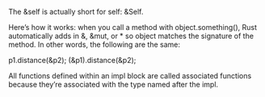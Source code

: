 The &self is actually short for self: &Self. 

Here’s how it works: when you call a method with object.something(), Rust automatically adds in &, &mut, or * so object matches the signature of the method. In other words, the following are the same:

p1.distance(&p2);
(&p1).distance(&p2);

All functions defined within an impl block are called associated functions because they’re associated with the type named after the impl.